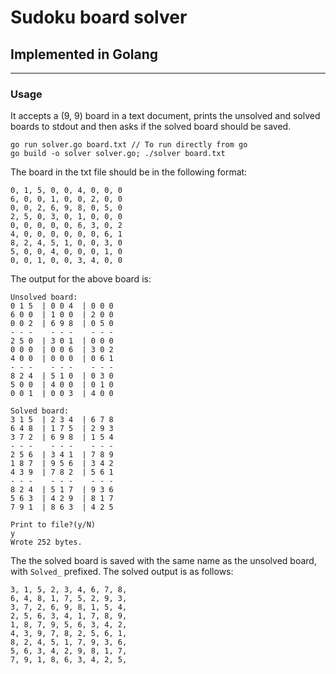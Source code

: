 # Sudoku board solver
## Implemented in Golang
---
### Usage
It accepts a (9, 9) board in a text document, prints the unsolved and solved boards to stdout and then asks if the solved board should be saved.

```
go run solver.go board.txt // To run directly from go
go build -o solver solver.go; ./solver board.txt
```

The board in the txt file should be in the following format:
```
0, 1, 5, 0, 0, 4, 0, 0, 0
6, 0, 0, 1, 0, 0, 2, 0, 0
0, 0, 2, 6, 9, 8, 0, 5, 0
2, 5, 0, 3, 0, 1, 0, 0, 0
0, 0, 0, 0, 0, 6, 3, 0, 2
4, 0, 0, 0, 0, 0, 0, 6, 1
8, 2, 4, 5, 1, 0, 0, 3, 0
5, 0, 0, 4, 0, 0, 0, 1, 0
0, 0, 1, 0, 0, 3, 4, 0, 0
```

The output for the above board is:
```
Unsolved board:
0 1 5  | 0 0 4  | 0 0 0
6 0 0  | 1 0 0  | 2 0 0
0 0 2  | 6 9 8  | 0 5 0
- - -    - - -    - - -
2 5 0  | 3 0 1  | 0 0 0
0 0 0  | 0 0 6  | 3 0 2
4 0 0  | 0 0 0  | 0 6 1
- - -    - - -    - - -
8 2 4  | 5 1 0  | 0 3 0
5 0 0  | 4 0 0  | 0 1 0
0 0 1  | 0 0 3  | 4 0 0

Solved board:
3 1 5  | 2 3 4  | 6 7 8
6 4 8  | 1 7 5  | 2 9 3
3 7 2  | 6 9 8  | 1 5 4
- - -    - - -    - - -
2 5 6  | 3 4 1  | 7 8 9
1 8 7  | 9 5 6  | 3 4 2
4 3 9  | 7 8 2  | 5 6 1
- - -    - - -    - - -
8 2 4  | 5 1 7  | 9 3 6
5 6 3  | 4 2 9  | 8 1 7
7 9 1  | 8 6 3  | 4 2 5

Print to file?(y/N)
y
Wrote 252 bytes.
```

The the solved board is saved with the same name as the unsolved board, with `Solved_` prefixed. 
The solved output is as follows:
```
3, 1, 5, 2, 3, 4, 6, 7, 8, 
6, 4, 8, 1, 7, 5, 2, 9, 3, 
3, 7, 2, 6, 9, 8, 1, 5, 4, 
2, 5, 6, 3, 4, 1, 7, 8, 9, 
1, 8, 7, 9, 5, 6, 3, 4, 2, 
4, 3, 9, 7, 8, 2, 5, 6, 1, 
8, 2, 4, 5, 1, 7, 9, 3, 6, 
5, 6, 3, 4, 2, 9, 8, 1, 7, 
7, 9, 1, 8, 6, 3, 4, 2, 5, 
```